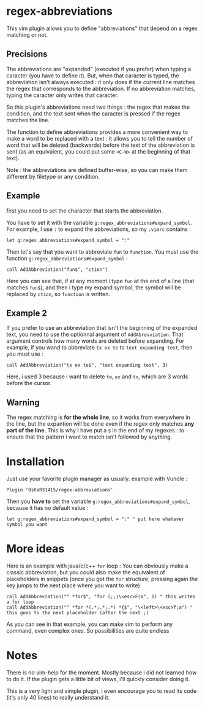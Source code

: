 # regex-abbreviations

This vim plugin allows you to define "abbreviations" that depend on a regex matching or not.

## Precisions

The abbreviations are "expanded" (executed if you prefer) when typing a caracter (you have to define it).
But, when that caracter is typed, the abbreviation isn't always executed : it only does if the current line matches the regex that corresponds to the abbreviation.
If no abbreviation matches, typing the caracter only writes that caracter.

So this plugin's abbreviations need two things : the regex that makes the condition, and the text sent when the caracter is pressed if the regex matches the line.

The function to define abbreviations provides a more convenient way to make a word to be replaced with a text : it allows you to tell the number of word that will be deleted (backwards) before the text of the abbreviation is sent (as an equivalent, you could put some `<C-W>` at the beginning of that text).

Note : the abbreviations are defined buffer-wise, so you can make them different by filetype or any condition.

## Example

first you need to set the character that starts the abbreviation.

You have to set it with the variable `g:regex_abbreviations#expand_symbol`.
For example, I use `:` to expand the abbreviations, so my `.vimrc` contains :
```vim
let g:regex_abbreviations#expand_symbol = ":"
```

Then let's say that you want to abbreviate `fun` to `function`. You must use the function `g:regex_abbreviations#expand_symbol` :
```vim
call AddAbbreviation("fun$", "ction")
```

Here you can see that, if at any moment i type `fun` at the end of a line (that matches `fun$`), and then i type my expand symbol, the symbol will be replaced by `ction`, so `function` is written.

## Example 2

If you prefer to use an abbreviation that isn't the beginning of the expanded text, you need to use the optionnal argument of `AddAbrevviation`.
That argument controls how many words are deleted before expanding. For example, if you wand to abbreviate `tx ex te` to `text expanding test`, then you must use :
```vim
call AddAbbreviation("tx ex te$", "text expanding test", 3)
```
Here, i used 3 because i want to delete `te`, `ex` and `tx`, which are 3 words before the cursor.

## Warning

The regex matching is **for the whole line**, so it works from everywhere in the line, but the expantion will be done even if the regex only matches **any part of the line**. This is why I have put a `$` in the end of my regexes : to ensure that the pattern i want to match isn't followed by anything.

# Installation

Just use your favorite plugin manager as usually.
example with Vundle :
```vim
Plugin 'OsKaR31415/regex-abbreviations'
```

Then you **have to** set the variable `g:regex_abbreviations#expand_symbol`, because it has no default value :

```vim
let g:regex_abbreviations#expand_symbol = ":" " put here whatever symbol you want
```


# More ideas

Here is an example with java/c/c++ `for` loop :
You can obviously make a classic abbreviation, but you could also make the equivalent of placeholders in snippets (once you got the `for` structure, pressing again the key jumps to the next place where you want to write)
```vim
call AddAbbreviation("^ *for$", "for (;;)\<esc>F(a", 1) " this writes a for loop
call AddAbbreviation("^ *for *(.*;.*;.*) *{$", "\<left>\<esc>f;a") " this goes to the next placeholder (after the next ;)
```

As you can see in that example, you can make vim to perform any command, even complex ones. So possibilities are quite endless

# Notes

There is no vim-help for the moment. Mostly because i did not learned how to do it. If the plugin gets a little bit of views, i'll quickly consider doing it.

This is a very light and simple plugin, i even encourage you to read its code (it's only 40 lines) to really understand it.




